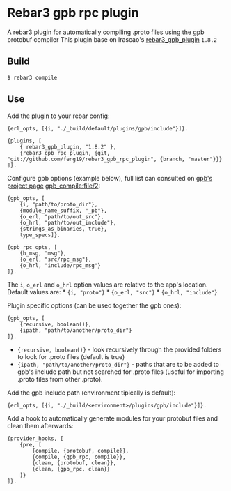 Rebar3 gpb rpc plugin
=====

A rebar3 plugin for automatically compiling .proto files using the gpb protobuf compiler
This plugin base on lrascao's [rebar3_gpb_plugin](https://github.com/lrascao/rebar3_gpb_plugin/) `1.8.2`

Build
-----

    $ rebar3 compile

Use
---

Add the plugin to your rebar config:

    {erl_opts, [{i, "./_build/default/plugins/gpb/include"}]}.

    {plugins, [
        { rebar3_gpb_plugin, "1.8.2" },
        {rebar3_gpb_rpc_plugin, {git, "git://github.com/feng19/rebar3_gpb_rpc_plugin", {branch, "master"}}}
    ]}.

Configure gpb options (example below), full list can consulted on [gpb's project page](https://github.com/tomas-abrahamsson/gpb) [gpb_compile:file/2](https://github.com/tomas-abrahamsson/gpb/blob/3.19.0/src/gpb_compile.erl#L66-L93):

    {gpb_opts, [
        {i, "path/to/proto_dir"},
        {module_name_suffix, "_pb"},
        {o_erl, "path/to/out_src"},
        {o_hrl, "path/to/out_include"},
        {strings_as_binaries, true},
        type_specs]}.

    {gpb_rpc_opts, [
        {h_msg, "msg"},
        {o_erl, "src/rpc_msg"},
        {o_hrl, "include/rpc_msg"}
    ]}.

The `i`, `o_erl` and `o_hrl` option values are relative to the app's location.
Default values are:
    * `{i, "proto"}`
    * `{o_erl, "src"}`
    * `{o_hrl, "include"}`

Plugin specific options (can be used together the gpb ones):

    {gpb_opts, [
        {recursive, boolean()},
        {ipath, "path/to/another/proto_dir"}
    ]}.

* `{recursive, boolean()}` - look recursively through the provided folders
  to look for .proto files (default is true)
* `{ipath, "path/to/another/proto_dir"}` - paths that are to be added to gpb's
  include path but not searched for .proto files (useful for importing .proto
  files from other .proto).

Add the gpb include path (environment tipically is default):

    {erl_opts, [{i, "./_build/<environment>/plugins/gpb/include"}]}.

Add a hook to automatically generate modules for your protobuf files and clean them afterwards:

    {provider_hooks, [
        {pre, [
            {compile, {protobuf, compile}},
            {compile, {gpb_rpc, compile}},
            {clean, {protobuf, clean}},
            {clean, {gpb_rpc, clean}}
        ]}
    ]}.
